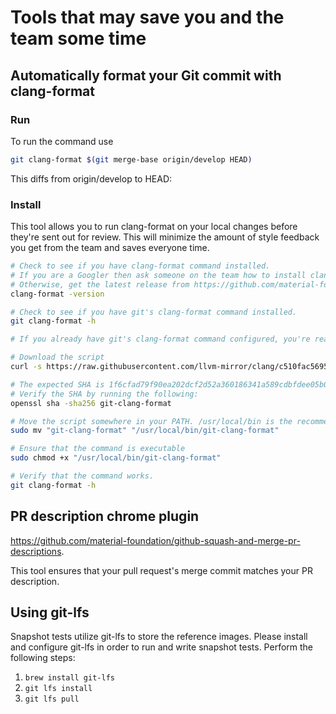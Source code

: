# Tools that may save you and the team some time

## Automatically format your Git commit with clang-format

### Run

To run the command use

```bash
git clang-format $(git merge-base origin/develop HEAD)
```

This diffs from origin/develop to HEAD:


### Install
This tool allows you to run clang-format on your local changes before they're sent out for review.
This will minimize the amount of style feedback you get from the team and saves everyone time.

```bash
# Check to see if you have clang-format command installed.
# If you are a Googler then ask someone on the team how to install clang-format.
# Otherwise, get the latest release from https://github.com/material-foundation/clang-format/releases
clang-format -version

# Check to see if you have git's clang-format command installed.
git clang-format -h

# If you already have git's clang-format command configured, you're ready to use the tool.

# Download the script
curl -s https://raw.githubusercontent.com/llvm-mirror/clang/c510fac5695e904b43d5bf0feee31cc9550f110e/tools/clang-format/git-clang-format -o "git-clang-format"

# The expected SHA is 1f6cfad79f90ea202dcf2d52a360186341a589cdbfdee05b0e7694f912aa9820
# Verify the SHA by running the following:
openssl sha -sha256 git-clang-format

# Move the script somewhere in your PATH. /usr/local/bin is the recommended default.
sudo mv "git-clang-format" "/usr/local/bin/git-clang-format"

# Ensure that the command is executable
sudo chmod +x "/usr/local/bin/git-clang-format"

# Verify that the command works.
git clang-format -h
```

## PR description chrome plugin

https://github.com/material-foundation/github-squash-and-merge-pr-descriptions.

This tool ensures that your pull request's merge commit matches your PR description.

## Using git-lfs

Snapshot tests utilize git-lfs to store the reference images. Please install and configure git-lfs in order to run and write snapshot tests. Perform the following steps:

1. `brew install git-lfs`
2. `git lfs install`
3. `git lfs pull`
